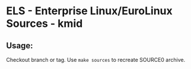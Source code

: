 # ELS - Enterprise Linux/EuroLinux Sources - kmid
 
## Usage:
  Checkout branch or tag. Use `make sources` to recreate  SOURCE0 archive.
